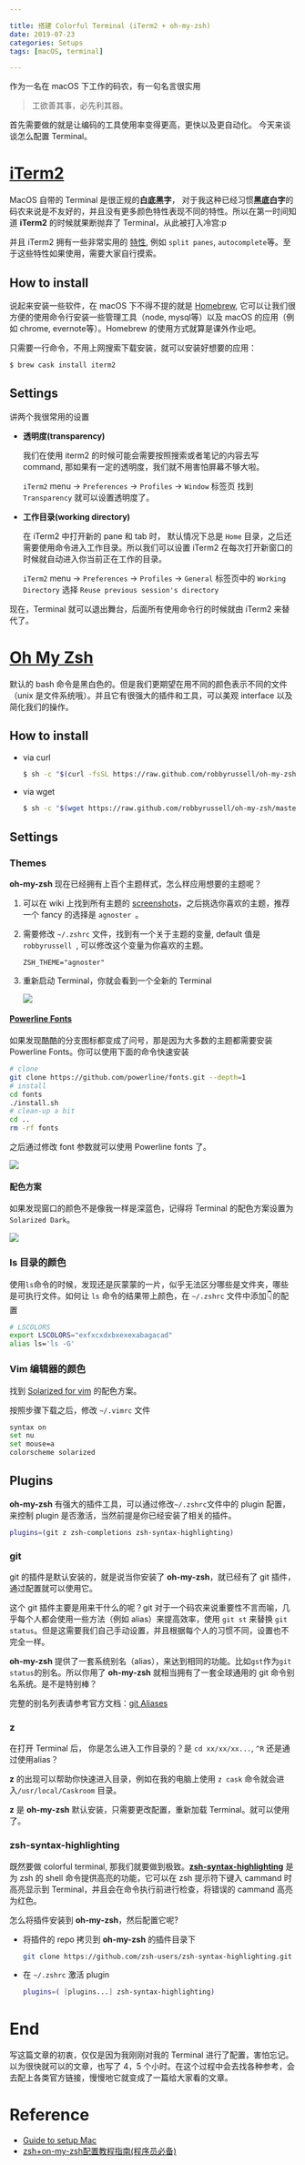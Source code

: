 ```yaml
---

title: 搭建 Colorful Terminal (iTerm2 + oh-my-zsh)
date: 2019-07-23
categories: Setups
tags: [macOS, terminal]

---
```


作为一名在 macOS 下工作的码农，有一句名言很实用

> 工欲善其事，必先利其器。

首先需要做的就是让编码的工具使用率变得更高，更快以及更自动化。
今天来谈谈怎么配置 Terminal。

<!--more-->


# [iTerm2](https://www.iterm2.com/)
MacOS 自带的 Terminal 是很正规的**白底黑字**， 对于我这种已经习惯**黑底白字**的码农来说是不友好的，并且没有更多颜色特性表现不同的特性。所以在第一时间知道 **iTerm2** 的时候就果断抛弃了 Terminal，从此被打入冷宫:p

并且 iTerm2 拥有一些非常实用的 [特性](https://www.iterm2.com/features.html), 例如 `split panes`, `autocomplete`等。至于这些特性如果使用，需要大家自行摸索。

## How to install

说起来安装一些软件，在 macOS 下不得不提的就是 [Homebrew](https://brew.sh/), 它可以让我们很方便的使用命令行安装一些管理工具（node, mysql等）以及 macOS 的应用（例如 chrome, evernote等）。Homebrew 的使用方式就算是课外作业吧。

只需要一行命令，不用上网搜索下载安装，就可以安装好想要的应用：

```bash
$ brew cask install iterm2
```

## Settings
讲两个我很常用的设置

* **透明度(transparency)**
    
    我们在使用 iterm2 的时候可能会需要按照搜索或者笔记的内容去写 command, 那如果有一定的透明度，我们就不用害怕屏幕不够大啦。
    
    `iTerm2` menu -> `Preferences` -> `Profiles` -> `Window` 标签页 找到 `Transparency` 就可以设置透明度了。

* **工作目录(working directory)**

    在 iTerm2 中打开新的 pane 和 tab 时， 默认情况下总是 `Home` 目录，之后还需要使用命令进入工作目录。所以我们可以设置 iTerm2 在每次打开新窗口的时候就自动进入你当前正在工作的目录。
    
    `iTerm2` menu -> `Preferences` -> `Profiles` -> `General` 标签页中的 `Working Directory` 选择 `Reuse previous session's directory`
    
现在，Terminal 就可以退出舞台，后面所有使用命令行的时候就由 iTerm2 来替代了。    

# [Oh My Zsh](https://ohmyz.sh/)

默认的 bash 命令是黑白色的。但是我们更期望在用不同的颜色表示不同的文件（unix 是文件系统哦）。并且它有很强大的插件和工具，可以美观 interface 以及简化我们的操作。

## How to install

* via curl
    
    ```bash
    $ sh -c "$(curl -fsSL https://raw.github.com/robbyrussell/oh-my-zsh/master/tools/install.sh)"
    ```

* via wget
    
    ```bash
    $ sh -c "$(wget https://raw.github.com/robbyrussell/oh-my-zsh/master/tools/install.sh -O -)"
    
    ```

## Settings

### Themes
**oh-my-zsh** 现在已经拥有上百个主题样式，怎么样应用想要的主题呢？

1. 可以在 wiki 上找到所有主题的 [screenshots](https://github.com/robbyrussell/oh-my-zsh/wiki/Themes)，之后挑选你喜欢的主题，推荐一个 fancy 的选择是 `agnoster `。
2. 需要修改 `~/.zshrc` 文件，找到有一个关于主题的变量, default 值是`robbyrussell `, 可以修改这个变量为你喜欢的主题。

    ```
    ZSH_THEME="agnoster"
    ```
3. 重新启动 Terminal，你就会看到一个全新的 Terminal    

    ![](/images/agnoster-theme.png)


#### [Powerline Fonts](https://github.com/powerline/fonts)
    
如果发现酷酷的分支图标都变成了问号，那是因为大多数的主题都需要安装 Powerline Fonts。你可以使用下面的命令快速安装
    
```bash
# clone
git clone https://github.com/powerline/fonts.git --depth=1
# install
cd fonts
./install.sh
# clean-up a bit
cd ..
rm -rf fonts

```

之后通过修改 font 参数就可以使用 Powerline fonts 了。

![](/images/font-setting.jpg)
    
#### 配色方案

如果发现窗口的颜色不是像我一样是深蓝色，记得将 Terminal 的配色方案设置为 `Solarized Dark`。

![](/images/color-presets.png)


### ls 目录的颜色
使用`ls`命令的时候，发现还是灰蒙蒙的一片，似乎无法区分哪些是文件夹，哪些是可执行文件。如何让 `ls` 命令的结果带上颜色，在 `~/.zshrc` 文件中添加👇的配置

```bash
# LSCOLORS
export LSCOLORS="exfxcxdxbxexexabagacad"
alias ls='ls -G'

```

### Vim 编辑器的颜色
找到 [Solarized for vim](https://github.com/altercation/vim-colors-solarized) 的配色方案。

按照步骤下载之后，修改 `~/.vimrc` 文件

```bash
syntax on
set nu
set mouse=a
colorscheme solarized
```

## Plugins
**oh-my-zsh** 有强大的插件工具，可以通过修改`~/.zshrc`文件中的 plugin 配置，来控制 plugin 是否激活，当然前提是你已经安装了相关的插件。

```bash
plugins=(git z zsh-completions zsh-syntax-highlighting)
```

### git
git 的插件是默认安装的，就是说当你安装了 **oh-my-zsh**，就已经有了 git 插件，通过配置就可以使用它。

这个 git 插件主要是用来干什么的呢？git 对于一个码农来说重要性不言而喻，几乎每个人都会使用一些方法（例如 alias）来提高效率，使用 `git st` 来替换 `git status`。但是这需要我们自己手动设置，并且根据每个人的习惯不同，设置也不完全一样。

**oh-my-zsh** 提供了一套系统别名（alias），来达到相同的功能。比如`gst`作为`git status`的别名。所以你用了 **oh-my-zsh** 就相当拥有了一套全球通用的 git 命令别名系统。是不是特别棒？

完整的别名列表请参考官方文档：[git Aliases](https://github.com/robbyrussell/oh-my-zsh/tree/master/plugins/git/#aliases)

### z

在打开 Terminal 后， 你是怎么进入工作目录的？是 `cd xx/xx/xx...`, `^R` 还是通过使用alias？

**z** 的出现可以帮助你快速进入目录，例如在我的电脑上使用 `z cask` 命令就会进入`/usr/local/Caskroom` 目录。

**z** 是 **oh-my-zsh** 默认安装，只需要更改配置，重新加载 Terminal。就可以使用了。  

### zsh-syntax-highlighting

既然要做 colorful terminal, 那我们就要做到极致。**[zsh-syntax-highlighting](https://github.com/zsh-users/zsh-syntax-highlighting)** 是为 zsh 的 shell 命令提供高亮的功能，它可以在 zsh 提示符下键入 cammand 时高亮显示到 Terminal，并且会在命令执行前进行检查，将错误的 cammand 高亮为红色。

怎么将插件安装到 **oh-my-zsh**，然后配置它呢?

* 将插件的 repo 拷贝到 **oh-my-zsh** 的插件目录下

    ```bash
    git clone https://github.com/zsh-users/zsh-syntax-highlighting.git ${ZSH_CUSTOM:-~/.oh-my-zsh/custom}/plugins/zsh-syntax-highlighting
    ```

* 在 `~/.zshrc` 激活 plugin

    ```bash
    plugins=( [plugins...] zsh-syntax-highlighting)
    ```

# End

写这篇文章的初衷，仅仅是因为我刚刚对我的 Terminal 进行了配置，害怕忘记。以为很快就可以的文章，也写了 4，5 个小时。在这个过程中会去找各种参考，会去配上各类官方链接，慢慢地它就变成了一篇给大家看的文章。

# Reference
- [Guide to setup Mac](https://github.com/macdao/ocds-guide-to-setting-up-mac)
- [zsh+on-my-zsh配置教程指南(程序员必备)](https://segmentfault.com/a/1190000013612471)


